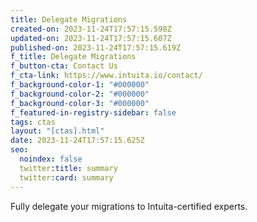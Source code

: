 ```yaml
---
title: Delegate Migrations
created-on: 2023-11-24T17:57:15.598Z
updated-on: 2023-11-24T17:57:15.607Z
published-on: 2023-11-24T17:57:15.619Z
f_title: Delegate Migrations
f_button-cta: Contact Us
f_cta-link: https://www.intuita.io/contact/
f_background-color-1: "#000000"
f_background-color-2: "#000000"
f_background-color-3: "#000000"
f_featured-in-registry-sidebar: false
tags: ctas
layout: "[ctas].html"
date: 2023-11-24T17:57:15.625Z
seo:
  noindex: false
  twitter:title: summary
  twitter:card: summary
---
```

Fully delegate your migrations to Intuita-certified experts.